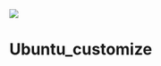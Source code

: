 <img src="https://img.shields.io/github/repo-size/whereisfarukk/Ubuntu_customize?color=%23FF0000&style=for-the-badge">


# Ubuntu_customize
